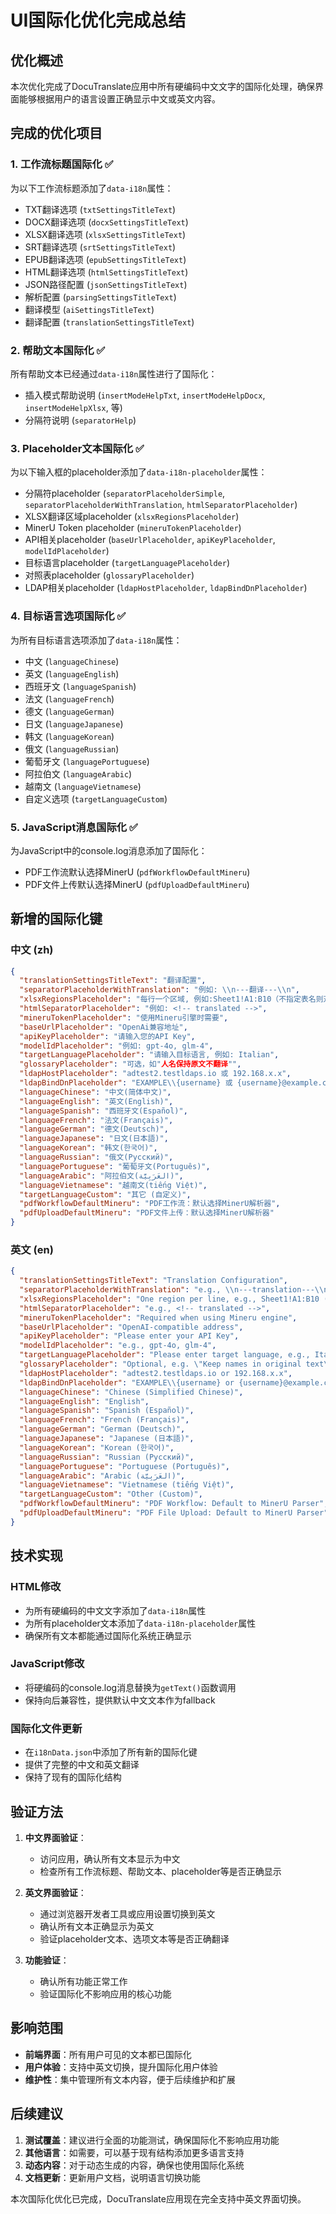 # UI国际化优化完成总结

## 优化概述

本次优化完成了DocuTranslate应用中所有硬编码中文文字的国际化处理，确保界面能够根据用户的语言设置正确显示中文或英文内容。

## 完成的优化项目

### 1. 工作流标题国际化 ✅
为以下工作流标题添加了`data-i18n`属性：
- TXT翻译选项 (`txtSettingsTitleText`)
- DOCX翻译选项 (`docxSettingsTitleText`)
- XLSX翻译选项 (`xlsxSettingsTitleText`)
- SRT翻译选项 (`srtSettingsTitleText`)
- EPUB翻译选项 (`epubSettingsTitleText`)
- HTML翻译选项 (`htmlSettingsTitleText`)
- JSON路径配置 (`jsonSettingsTitleText`)
- 解析配置 (`parsingSettingsTitleText`)
- 翻译模型 (`aiSettingsTitleText`)
- 翻译配置 (`translationSettingsTitleText`)

### 2. 帮助文本国际化 ✅
所有帮助文本已经通过`data-i18n`属性进行了国际化：
- 插入模式帮助说明 (`insertModeHelpTxt`, `insertModeHelpDocx`, `insertModeHelpXlsx`, 等)
- 分隔符说明 (`separatorHelp`)

### 3. Placeholder文本国际化 ✅
为以下输入框的placeholder添加了`data-i18n-placeholder`属性：
- 分隔符placeholder (`separatorPlaceholderSimple`, `separatorPlaceholderWithTranslation`, `htmlSeparatorPlaceholder`)
- XLSX翻译区域placeholder (`xlsxRegionsPlaceholder`)
- MinerU Token placeholder (`mineruTokenPlaceholder`)
- API相关placeholder (`baseUrlPlaceholder`, `apiKeyPlaceholder`, `modelIdPlaceholder`)
- 目标语言placeholder (`targetLanguagePlaceholder`)
- 对照表placeholder (`glossaryPlaceholder`)
- LDAP相关placeholder (`ldapHostPlaceholder`, `ldapBindDnPlaceholder`)

### 4. 目标语言选项国际化 ✅
为所有目标语言选项添加了`data-i18n`属性：
- 中文 (`languageChinese`)
- 英文 (`languageEnglish`)
- 西班牙文 (`languageSpanish`)
- 法文 (`languageFrench`)
- 德文 (`languageGerman`)
- 日文 (`languageJapanese`)
- 韩文 (`languageKorean`)
- 俄文 (`languageRussian`)
- 葡萄牙文 (`languagePortuguese`)
- 阿拉伯文 (`languageArabic`)
- 越南文 (`languageVietnamese`)
- 自定义选项 (`targetLanguageCustom`)

### 5. JavaScript消息国际化 ✅
为JavaScript中的console.log消息添加了国际化：
- PDF工作流默认选择MinerU (`pdfWorkflowDefaultMineru`)
- PDF文件上传默认选择MinerU (`pdfUploadDefaultMineru`)

## 新增的国际化键

### 中文 (zh)
```json
{
  "translationSettingsTitleText": "翻译配置",
  "separatorPlaceholderWithTranslation": "例如: \\n---翻译---\\n",
  "xlsxRegionsPlaceholder": "每行一个区域, 例如:Sheet1!A1:B10（不指定表名则对所有表生效）",
  "htmlSeparatorPlaceholder": "例如: <!-- translated -->",
  "mineruTokenPlaceholder": "使用Mineru引擎时需要",
  "baseUrlPlaceholder": "OpenAi兼容地址",
  "apiKeyPlaceholder": "请输入您的API Key",
  "modelIdPlaceholder": "例如: gpt-4o, glm-4",
  "targetLanguagePlaceholder": "请输入目标语言, 例如: Italian",
  "glossaryPlaceholder": "可选，如"人名保持原文不翻译"",
  "ldapHostPlaceholder": "adtest2.testldaps.io 或 192.168.x.x",
  "ldapBindDnPlaceholder": "EXAMPLE\\{username} 或 {username}@example.com",
  "languageChinese": "中文(简体中文)",
  "languageEnglish": "英文(English)",
  "languageSpanish": "西班牙文(Español)",
  "languageFrench": "法文(Français)",
  "languageGerman": "德文(Deutsch)",
  "languageJapanese": "日文(日本語)",
  "languageKorean": "韩文(한국어)",
  "languageRussian": "俄文(Русский)",
  "languagePortuguese": "葡萄牙文(Português)",
  "languageArabic": "阿拉伯文(العَرَبِيَّة)",
  "languageVietnamese": "越南文(tiếng Việt)",
  "targetLanguageCustom": "其它 (自定义)",
  "pdfWorkflowDefaultMineru": "PDF工作流：默认选择MinerU解析器",
  "pdfUploadDefaultMineru": "PDF文件上传：默认选择MinerU解析器"
}
```

### 英文 (en)
```json
{
  "translationSettingsTitleText": "Translation Configuration",
  "separatorPlaceholderWithTranslation": "e.g., \\n---translation---\\n",
  "xlsxRegionsPlaceholder": "One region per line, e.g., Sheet1!A1:B10 (applies to all sheets if sheet name is omitted)",
  "htmlSeparatorPlaceholder": "e.g., <!-- translated -->",
  "mineruTokenPlaceholder": "Required when using Mineru engine",
  "baseUrlPlaceholder": "OpenAI-compatible address",
  "apiKeyPlaceholder": "Please enter your API Key",
  "modelIdPlaceholder": "e.g., gpt-4o, glm-4",
  "targetLanguagePlaceholder": "Please enter target language, e.g., Italian",
  "glossaryPlaceholder": "Optional, e.g. \"Keep names in original text\"",
  "ldapHostPlaceholder": "adtest2.testldaps.io or 192.168.x.x",
  "ldapBindDnPlaceholder": "EXAMPLE\\{username} or {username}@example.com",
  "languageChinese": "Chinese (Simplified Chinese)",
  "languageEnglish": "English",
  "languageSpanish": "Spanish (Español)",
  "languageFrench": "French (Français)",
  "languageGerman": "German (Deutsch)",
  "languageJapanese": "Japanese (日本語)",
  "languageKorean": "Korean (한국어)",
  "languageRussian": "Russian (Русский)",
  "languagePortuguese": "Portuguese (Português)",
  "languageArabic": "Arabic (العَرَبِيَّة)",
  "languageVietnamese": "Vietnamese (tiếng Việt)",
  "targetLanguageCustom": "Other (Custom)",
  "pdfWorkflowDefaultMineru": "PDF Workflow: Default to MinerU Parser",
  "pdfUploadDefaultMineru": "PDF File Upload: Default to MinerU Parser"
}
```

## 技术实现

### HTML修改
- 为所有硬编码的中文文字添加了`data-i18n`属性
- 为所有placeholder文本添加了`data-i18n-placeholder`属性
- 确保所有文本都能通过国际化系统正确显示

### JavaScript修改
- 将硬编码的console.log消息替换为`getText()`函数调用
- 保持向后兼容性，提供默认中文文本作为fallback

### 国际化文件更新
- 在`i18nData.json`中添加了所有新的国际化键
- 提供了完整的中文和英文翻译
- 保持了现有的国际化结构

## 验证方法

1. **中文界面验证**：
   - 访问应用，确认所有文本显示为中文
   - 检查所有工作流标题、帮助文本、placeholder等是否正确显示

2. **英文界面验证**：
   - 通过浏览器开发者工具或应用设置切换到英文
   - 确认所有文本正确显示为英文
   - 验证placeholder文本、选项文本等是否正确翻译

3. **功能验证**：
   - 确认所有功能正常工作
   - 验证国际化不影响应用的核心功能

## 影响范围

- **前端界面**：所有用户可见的文本都已国际化
- **用户体验**：支持中英文切换，提升国际化用户体验
- **维护性**：集中管理所有文本内容，便于后续维护和扩展

## 后续建议

1. **测试覆盖**：建议进行全面的功能测试，确保国际化不影响应用功能
2. **其他语言**：如需要，可以基于现有结构添加更多语言支持
3. **动态内容**：对于动态生成的内容，确保也使用国际化系统
4. **文档更新**：更新用户文档，说明语言切换功能

本次国际化优化已完成，DocuTranslate应用现在完全支持中英文界面切换。
